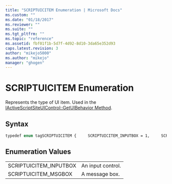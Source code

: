 ```yaml
---
title: "SCRIPTUICITEM Enumeration | Microsoft Docs"
ms.custom: ""
ms.date: "01/18/2017"
ms.reviewer: ""
ms.suite: ""
ms.tgt_pltfrm: ""
ms.topic: "reference"
ms.assetid: fbf01f1b-5d7f-4d92-8d10-3da65e352d93
caps.latest.revision: 3
author: "mikejo5000"
ms.author: "mikejo"
manager: "ghogen"
---
```

# SCRIPTUICITEM Enumeration
Represents the type of UI item. Used in the [IActiveScriptSiteUIControl::GetUIBehavior Method](../../winscript/reference/iactivescriptsiteuicontrol-getuibehavior-method.md).  
  
## Syntax  
  
```vb  
typedef enum tagSCRIPTUICITEM {     SCRIPTUICITEM_INPUTBOX = 1,     SCRIPTUICITEM_MSGBOX = 2,     } SCRIPTUICITEM;   
```  
  
## Enumeration Values  
  
|||  
|-|-|  
|SCRIPTUICITEM_INPUTBOX|An input control.|  
|SCRIPTUICITEM_MSGBOX|A message box.|